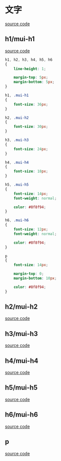 # 文字
[source code](https://jsfiddle.net/badfl/y0rc72qu/)

## h1/mui-h1
[source code](https://jsfiddle.net/badfl/y0rc72qu/)

```css
h1, h2, h3, h4, h5, h6
{
    line-height: 1;

    margin-top: 5px;
    margin-bottom: 5px;
}

h1, .mui-h1
{
    font-size: 36px;
}

h2, .mui-h2
{
    font-size: 30px;
}

h3, .mui-h3
{
    font-size: 24px;
}

h4, .mui-h4
{
    font-size: 18px;
}

h5, .mui-h5
{
    font-size: 14px;
    font-weight: normal;

    color: #8f8f94;
}

h6, .mui-h6
{
    font-size: 12px;
    font-weight: normal;

    color: #8f8f94;
}

p
{
    font-size: 14px;

    margin-top: 0;
    margin-bottom: 10px;

    color: #8f8f94;
}

```

## h2/mui-h2
[source code](https://jsfiddle.net/badfl/y0rc72qu/)

## h3/mui-h3
[source code](https://jsfiddle.net/badfl/y0rc72qu/)

## h4/mui-h4
[source code](https://jsfiddle.net/badfl/y0rc72qu/)

## h5/mui-h5
[source code](https://jsfiddle.net/badfl/y0rc72qu/)

## h6/mui-h6
[source code](https://jsfiddle.net/badfl/y0rc72qu/)

## p

[source code](https://jsfiddle.net/badfl/y0rc72qu/)
